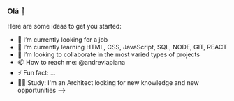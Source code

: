 ### Olá 👋


Here are some ideas to get you started:

- 🔭 I’m currently looking for a job
- 🌱 I’m currently learning HTML, CSS, JavaScript, SQL, NODE, GIT, REACT
- 👯 I’m looking to collaborate in the most varied types of projects
- 📫 How to reach me: @andreviapiana
- ⚡ Fun fact: ...
- :construction_worker_man: Study: I'm an Architect looking for new knowledge and new opportunities
-->
